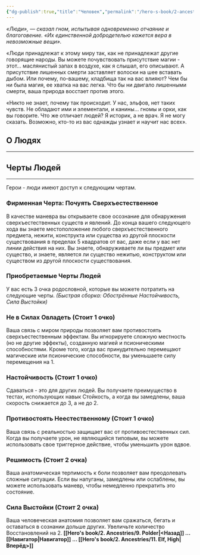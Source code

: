 ```yaml
---
{"dg-publish":true,"title":"Человек","permalink":"/hero-s-book/2-ancestries/10-humans/","dgPassFrontmatter":true}
---
```


*«Люди», — сказал гном, испытывая одновременно отчаяние и благоговение. «Их единственной добродетелью кажется вера в невозможные вещи».*

«Люди принадлежат к этому миру так, как не принадлежат другие говорящие народы. Вы можете почувствовать присутствие магии - этот... маслянистый запах в воздухе, как я слышал, его описывают. А присутствие лишенных смерти заставляет волоски на шее вставать дыбом. Или почему, по-вашему, кладбища так на вас влияют? Чем бы ни была магия, ее хватка на вас легка. Что бы ни двигало лишенными смерти, ваша природа восстает против этого.

«Никто не знает, почему так происходит. У нас, эльфов, нет таких чувств. Не обладают ими и элементали, и канины... гномы и орки, как вы говорите. Что же отличает людей? Я историк, а не врач. Я не могу сказать. Возможно, кто-то из вас однажды узнает и научит нас всех».
## О Людях
---


## Черты Людей
---
Герои - люди имеют доступ к следующим чертам.
### Фирменная Черта: Почуять Сверхъестественное
В качестве маневра вы открываете свое осознание для обнаружения сверхъестественных существ и явлений. До конца вашего следующего хода вы знаете местоположение любого сверхъестественного предмета, нежити, конструкта или существа из другой плоскости существования в пределах 5 квадратов от вас, даже если у вас нет линии действия на них. Вы знаете, обнаруживаете ли вы предмет или существо, и знаете, является ли существо нежитью, конструктом или существом из другой плоскости существования.
### Приобретаемые Черты Людей
У вас есть 3 очка родословной, которые вы можете потратить на следующие черты.
*(Быстрая сборка: Обострённые Настойчивость, Сила Выстойки)*
### **Не в Силах Овладеть (Стоит 1 очко)**
Ваша связь с миром природы позволяет вам противостоять сверхъестественным эффектам. Вы игнорируете сложную местность (но не другие эффекты), созданную магией и псионическими способностями. Кроме того, когда вас принудительно перемещают магические или псионические способности, вы уменьшаете силу перемещения на 1.
### **Настойчивость (Стоит 1 очко)**
Сдаваться - это для других людей. Вы получаете преимущество в тестах, использующих навык Стойкость, а когда вы замедлены, ваша скорость снижается до 3, а не до 2.
### **Противостоять Неестественному (Стоит 1 очко)**
Ваша связь с реальностью защищает вас от противоестественных сил. Когда вы получаете урон, не являющийся типовым, вы можете использовать свое триггерное действие, чтобы уменьшить урон вдвое.
### **Решимость (Стоит 2 очка)**
Ваша анатомическая терпимость к боли позволяет вам преодолевать сложные ситуации. Если вы напуганы, замедлены или ослаблены, вы можете использовать маневр, чтобы немедленно прекратить это состояние.
### **Сила Выстойки (Стоит 2 очка)**
Ваша человеческая анатомия позволяет вам сражаться, бегать и оставаться в сознании дольше других. Увеличьте количество Восстановлений на 2.
**[[Hero's book/2. Ancestries/9. Polder\|<Назад]] ... [[Навигатор\|Навигатор]] ... [[Hero's book/2. Ancestries/11. Elf, High\|Вперёд>]]**